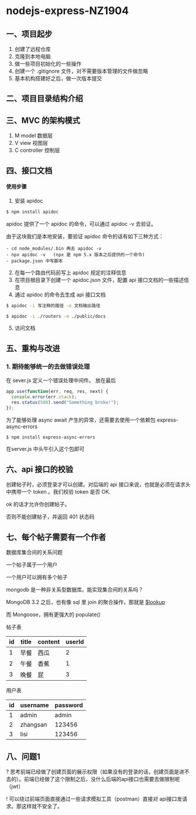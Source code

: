 # nodejs-express-NZ1904

## 一、项目起步

1. 创建了远程仓库
2. 克隆到本地电脑
3. 做一些项目初始化的一些操作
4. 创建一个 .gitignore 文件，对不需要版本管理的文件做忽略
5. 基本机构搭建好之后，做一次版本提交

## 二、项目目录结构介绍

## 三、MVC 的架构模式

1. M model 数据层
2. V view 视图层
3. C controller 控制层

## 四、接口文档

#### 使用步骤

1. 安装 apidoc

```bash
$ npm install apidoc
```

apidoc 提供了一个 apidoc 的命令，可以通过 apidoc -v 去验证。

由于这块我们是本地安装，要验证 apidoc 命令的话有如下三种方式：

    - cd node_modules/.bin 再去 apidoc -v
    - npx apidoc -v   (npx 是 npm 5.x 版本之后提供的一个命令)
    - package.json 中写脚本

2. 在每一个路由代码前写上 apidoc 规定的注释信息
3. 在项目根目录下创建一个 apidoc.json 文件，配置 api 接口文档的一些描述信息
4. 通过 apidoc 的命令去生成 api 接口文档

```bash
$ apidoc -i 写注释的路径 -o 文档输出路径

$ apidoc -i ./routers -o ./public/docs
```

5. 访问文档

## 五、重构与改进

### 1. 期待能够统一的去做错误处理

在 sever.js 定义一个错误处理中间件。 放在最后


```javascript
app.use(function(err, req, res, next) {
  console.error(err.stack);
  res.status(500).send("Something broke!");
});
```

为了能够处理 async await 产生的异常，还需要去使用一个依赖包
express-async-errors


```bash
$ npm install express-async-errors
```

在server.js 中头午引入这个包即可

## 六、api 接口的校验

创建帖子时，必须登录才可以创建。对后端的 api 接口来说，也就是必须在请求头中携带一个 token 。我们校验 token 是否 OK.

ok 的话才允许你创建帖子。

否则不能创建帖子，并返回 401 状态码

## 七、每个帖子需要有一个作者

数据库集合间的关系问题

一个帖子属于一个用户

一个用户可以拥有多个帖子



mongodb 是一种非关系型数据库。能实现集合间的关系吗？

MongoDB 3.2 之后，也有像 sql 里 join 的聚合操作，那就是 [$lookup](https://docs.mongodb.com/manual/reference/operator/aggregation/lookup/) 

而 Mongoose，拥有更强大的 populate()



帖子表

| id   | title | content | userId |
| ---- | ----- | ------- | ------ |
| 1    | 早餐  | 西瓜    | 2      |
| 2    | 午餐  | 香蕉    | 1      |
| 3    | 晚餐  | 屁      | 3      |

用户表

| id   | username | password |
| ---- | -------- | -------- |
| 1    | admin    | admin    |
| 2    | zhangsan | 123456   |
| 3    | lisi     | 123456   |

## 八、问题1

? 思考前端已经做了创建页面的展示权限（如果没有的登录的话，创建页面是进不去的）。前端已经做了这个限制之后，没什么后端的api接口也需要去做限制呢（jwt）

! 可以绕过前端页面直接通过一些请求模拟工具（postman）直接对 api接口发请求。那这样就不安全了。
